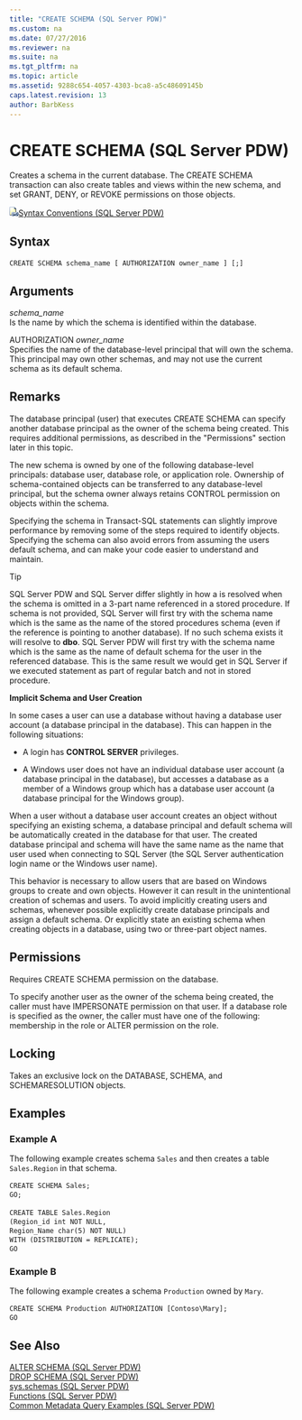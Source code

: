 ```yaml
---
title: "CREATE SCHEMA (SQL Server PDW)"
ms.custom: na
ms.date: 07/27/2016
ms.reviewer: na
ms.suite: na
ms.tgt_pltfrm: na
ms.topic: article
ms.assetid: 9288c654-4057-4303-bca8-a5c48609145b
caps.latest.revision: 13
author: BarbKess
---
```

# CREATE SCHEMA (SQL Server PDW)
Creates a schema in the current database. The CREATE SCHEMA transaction can also create tables and views within the new schema, and set GRANT, DENY, or REVOKE permissions on those objects.  
  
![Topic link icon](../sqlpdw/media/Topic_Link.gif "Topic_Link")[Syntax Conventions &#40;SQL Server PDW&#41;](../sqlpdw/syntax-conventions-sql-server-pdw.md)  
  
## Syntax  
  
```  
CREATE SCHEMA schema_name [ AUTHORIZATION owner_name ] [;]  
```  
  
## Arguments  
*schema_name*  
Is the name by which the schema is identified within the database.  
  
AUTHORIZATION *owner_name*  
Specifies the name of the database-level principal that will own the schema. This principal may own other schemas, and may not use the current schema as its default schema.  
  
## Remarks  
The database principal (user) that executes CREATE SCHEMA can specify another database principal as the owner of the schema being created. This requires additional permissions, as described in the "Permissions" section later in this topic.  
  
The new schema is owned by one of the following database-level principals: database user, database role, or application role. Ownership of schema-contained objects can be transferred to any database-level principal, but the schema owner always retains CONTROL permission on objects within the schema.  
  
Specifying the schema in Transact\-SQL statements can slightly improve performance by removing some of the steps required to identify objects. Specifying the schema can also avoid errors from assuming the users default schema, and can make your code easier to understand and maintain.  
  
> [!TIP]  
> SQL Server PDW and SQL Server differ slightly in how a is resolved when the schema is omitted in a 3-part name referenced in a stored procedure. If schema is not provided, SQL Server will first try with the schema name which is the same as the name of the stored procedures schema (even if the reference is pointing to another database). If no such schema exists it will resolve to **dbo**. SQL Server PDW will first try with the schema name which is the same as the name of default schema for the user in the referenced database. This is the same result we would get in SQL Server if we executed statement as part of regular batch and not in stored procedure.  
  
**Implicit Schema and User Creation**  
  
In some cases a user can use a database without having a database user account (a database principal in the database). This can happen in the following situations:  
  
-   A login has **CONTROL SERVER** privileges.  
  
-   A Windows user does not have an individual database user account (a database principal in the database), but accesses a database as a member of a Windows group which has a database user account (a database principal for the Windows group).  
  
When a user without a database user account creates an object without specifying an existing schema, a database principal and default schema will be automatically created in the database for that user. The created database principal and schema will have the same name as the name that user used when connecting to SQL Server (the SQL Server authentication login name or the Windows user name).  
  
This behavior is necessary to allow users that are based on Windows groups to create and own objects. However it can result in the unintentional creation of schemas and users. To avoid implicitly creating users and schemas, whenever possible explicitly create database principals and assign a default schema. Or explicitly state an existing schema when creating objects in a database, using two or three-part object names.  
  
## Permissions  
Requires CREATE SCHEMA permission on the database.  
  
To specify another user as the owner of the schema being created, the caller must have IMPERSONATE permission on that user. If a database role is specified as the owner, the caller must have one of the following: membership in the role or ALTER permission on the role.  
  
## Locking  
Takes an exclusive lock on the DATABASE, SCHEMA, and SCHEMARESOLUTION objects.  
  
## Examples  
  
### Example A  
The following example creates schema `Sales` and then creates a table `Sales.Region` in that schema.  
  
```  
CREATE SCHEMA Sales;  
GO;  
  
CREATE TABLE Sales.Region   
(Region_id int NOT NULL,  
Region_Name char(5) NOT NULL)  
WITH (DISTRIBUTION = REPLICATE);  
GO  
```  
  
### Example B  
The following example creates a schema `Production` owned by `Mary`.  
  
```  
CREATE SCHEMA Production AUTHORIZATION [Contoso\Mary];  
GO  
```  
  
## See Also  
[ALTER SCHEMA &#40;SQL Server PDW&#41;](../sqlpdw/alter-schema-sql-server-pdw.md)  
[DROP SCHEMA &#40;SQL Server PDW&#41;](../sqlpdw/drop-schema-sql-server-pdw.md)  
[sys.schemas &#40;SQL Server PDW&#41;](../sqlpdw/sys-schemas-sql-server-pdw.md)  
[Functions &#40;SQL Server PDW&#41;](../sqlpdw/functions-sql-server-pdw.md)  
[Common Metadata Query Examples &#40;SQL Server PDW&#41;](../sqlpdw/common-metadata-query-examples-sql-server-pdw.md)  
  
